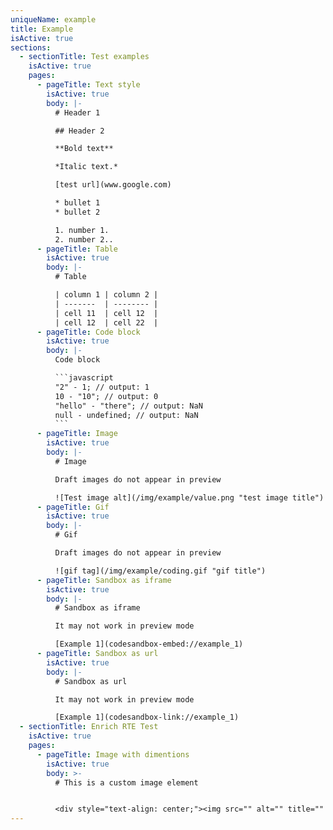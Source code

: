 ```yaml
---
uniqueName: example
title: Example
isActive: true
sections:
  - sectionTitle: Test examples
    isActive: true
    pages:
      - pageTitle: Text style
        isActive: true
        body: |-
          # Header 1

          ## Header 2

          **Bold text**

          *Italic text.*

          [test url](www.google.com)

          * bullet 1
          * bullet 2

          1. number 1.
          2. number 2..
      - pageTitle: Table
        isActive: true
        body: |-
          # Table

          | column 1 | column 2 |
          | -------  | -------- |
          | cell 11  | cell 12  |
          | cell 12  | cell 22  |
      - pageTitle: Code block
        isActive: true
        body: |-
          Code block

          ```javascript
          "2" - 1; // output: 1
          10 - "10"; // output: 0
          "hello" - "there"; // output: NaN
          null - undefined; // output: NaN
          ```
      - pageTitle: Image
        isActive: true
        body: |-
          # Image

          Draft images do not appear in preview

          ![Test image alt](/img/example/value.png "test image title")
      - pageTitle: Gif
        isActive: true
        body: |-
          # Gif

          Draft images do not appear in preview

          ![gif tag](/img/example/coding.gif "gif title")
      - pageTitle: Sandbox as iframe
        isActive: true
        body: |-
          # Sandbox as iframe

          It may not work in preview mode

          [Example 1](codesandbox-embed://example_1)
      - pageTitle: Sandbox as url
        isActive: true
        body: |-
          # Sandbox as url

          It may not work in preview mode

          [Example 1](codesandbox-link://example_1)
  - sectionTitle: Enrich RTE Test
    isActive: true
    pages:
      - pageTitle: Image with dimentions
        isActive: true
        body: >-
          # This is a custom image element


          <div style="text-align: center;"><img src="" alt="" title="" style="width: unset; height: unset;"></div>
---
```

